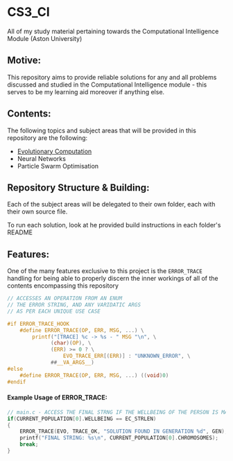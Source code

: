 # CS3_CI
All of my study material pertaining towards the Computational Intelligence Module (Aston University)

## Motive:

This repository aims to provide reliable solutions for any and all problems discussed and studied in the Computational Intelligence module - this serves to be my learning aid moreover if anything else. 

## Contents:

The following topics and subject areas that will be provided in this repository are the following:

- [Evolutionary Computation](https://github.com/astonHC/CS3_CI/tree/main/EC)
- Neural Networks
- Particle Swarm Optimisation

## Repository Structure & Building:

Each of the subject areas will be delegated to their own folder, each with their own source file.

To run each solution, look at he provided build instructions in each folder's README

## Features:

One of the many features exclusive to this project is the ``ERROR_TRACE`` handling for being able to properly discern the inner workings 
of all of the contents encompassing this repository

```c
// ACCESSES AN OPERATION FROM AN ENUM
// THE ERROR STRING, AND ANY VARIDATIC ARGS 
// AS PER EACH UNIQUE USE CASE

#if ERROR_TRACE_HOOK    
    #define ERROR_TRACE(OP, ERR, MSG, ...) \
        printf("[TRACE] %c -> %s - " MSG "\n", \
              (char)(OP), \
              (ERR) >= 0 ? \
                  EVO_TRACE_ERR[(ERR)] : "UNKNOWN_ERROR", \
              ##__VA_ARGS__)
#else
    #define ERROR_TRACE(OP, ERR, MSG, ...) ((void)0)
#endif
```

#### Example Usage of ERROR_TRACE:

```c
// main.c - ACCESS THE FINAL STRNG IF THE WELLBEING OF THE PERSON IS MATCHED
if(CURRENT_POPULATION[0].WELLBEING == EC_STRLEN)
{
    ERROR_TRACE(EVO, TRACE_OK, "SOLUTION FOUND IN GENERATION %d", GEN);
    printf("FINAL STRING: %s\n", CURRENT_POPULATION[0].CHROMOSOMES);
    break;
}
```
